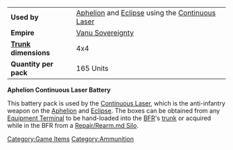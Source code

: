 |                                             |                                                                                                                                      |
| ------------------------------------------- | ------------------------------------------------------------------------------------------------------------------------------------ |
| **Used by**                                 | [Aphelion](Aphelion.md "wikilink") and [Eclipse](Eclipse.md "wikilink") using the [Continuous Laser](Continuous_Laser.md "wikilink") |
| **Empire**                                  | [Vanu Sovereignty](Vanu_Sovereignty.md "wikilink")                                                                                   |
| **[Trunk](Trunk.md "wikilink") dimensions** | 4x4                                                                                                                                  |
| **Quantity per pack**                       | 165 Units                                                                                                                            |

**Aphelion Continuous Laser Battery**

This battery pack is used by the [Continuous
Laser](Continuous_Laser.md "wikilink"), which is the anti-infantry weapon
on the [Aphelion](Aphelion.md "wikilink") and
[Eclipse](Eclipse.md "wikilink"). The boxes can be obtained from any
[Equipment Terminal](Equipment_Terminal.md "wikilink") to be hand-loaded
into the [BFR](BFR.md "wikilink")'s [trunk](trunk.md "wikilink") or acquired
while in the BFR from a [Repair/Rearm.md
Silo](Repair/Rearm_Silo.md "wikilink").

[Category:Game Items](Category:Game_Items.md "wikilink")
[Category:Ammunition](Category:Ammunition.md "wikilink")
